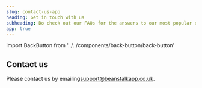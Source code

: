 ```yaml
---
slug: contact-us-app
heading: Get in touch with us
subheading: Do check out our FAQs for the answers to our most popular queries
app: true
---
```

import BackButton from '../../components/back-button/back-button'

<BackButton link='/support-app'/>

## Contact us

Please contact us by emailing<a href="mailto:support@beanstalk.co.uk">support@beanstalkapp.co.uk</a>.